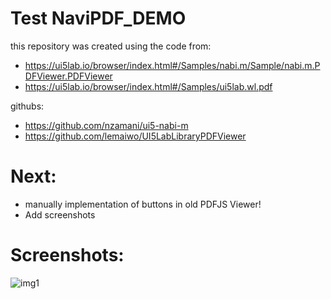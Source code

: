 # Test NaviPDF_DEMO 

this repository was created using the code from: 
* https://ui5lab.io/browser/index.html#/Samples/nabi.m/Sample/nabi.m.PDFViewer.PDFViewer 
* https://ui5lab.io/browser/index.html#/Samples/ui5lab.wl.pdf

githubs: 
* https://github.com/nzamani/ui5-nabi-m
* https://github.com/lemaiwo/UI5LabLibraryPDFViewer

 

# Next: 
* manually implementation of buttons in old PDFJS Viewer! 
* Add screenshots



# Screenshots: 

![img1](https://github.com/davidvela/SAPUI5_-_PDFJS_TESTS/blob/master/webapp/assets/img1.JPG)
